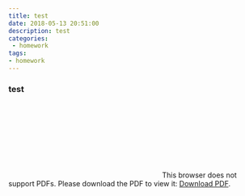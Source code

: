 ```yaml
---
title: test
date: 2018-05-13 20:51:00
description: test
categories:
 - homework
tags: 
- homework
---
```

### test

<object data="http://www.xieguotian.cn/homework/homework_2.pdf" type="application/pdf" type="application/pdf" width="700px" height="700px">
    <embed src="http://www.xieguotian.cn/homework/homework_2.pdf" type="application/pdf">
        This browser does not support PDFs. Please download the PDF to view it: <a href="http://www.xieguotian.cn/homework/homework_2.pdf" type="application/pdf">Download PDF</a>.</p>
    </embed>
</object>